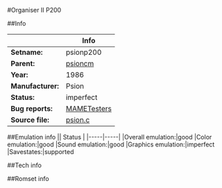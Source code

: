 #Organiser II P200

##Info

||Info|
|-----|-----|
|**Setname:**|psionp200
|**Parent:**|[psioncm](psioncm.md)
|**Year:**|1986
|**Manufacturer:**|Psion
|**Status:**|imperfect
|**Bug reports:**|[MAMETesters](http://mametesters.org/view_all_set.php?type=1&temporary=y&search=psion.c)
|**Source file:**|[psion.c](https://github.com/mamedev/mame/blob/master/src/mess/drivers/psion.c)

##Emulation info
|| Status |
|-----|-----|
|Overall emulation:|good
|Color emulation:|good
|Sound emulation:|good
|Graphics emulation:|imperfect
|Savestates:|supported

##Tech info

##Romset info

<!--- START OF EDITED COMMENT DO NOT TOUCH TEXT ABOVE-->
